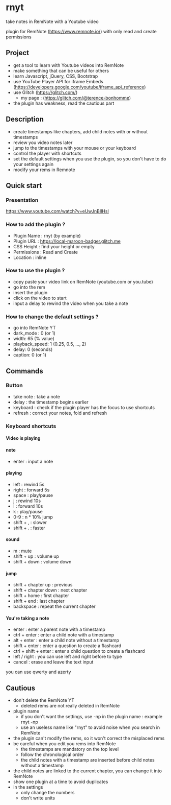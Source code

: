 # rnyt
take notes in RemNote with a Youtube video

plugin for RemNote (https://www.remnote.io/) with only read and create permissions

## Project

- get a tool to learn with Youtube videos into RemNote
- make something that can be useful for others
- learn Javascript, jQuery, CSS, Bootstrap
- use YouTube Player API for iframe Embeds (https://developers.google.com/youtube/iframe_api_reference)
- use Glitch (https://glitch.com/) 
  - my page : (https://glitch.com/@terence-bonhomme)
- the plugin has weakness, read the cautious part

## Description

- create timestamps like chapters, add child notes with or without timestamps
- review you video notes later
- jump to the timestamps with your mouse or your keyboard
- control the player with shortcuts
- set the default settings when you use the plugin, so you don't have to do your settings again
- modify your rems in Remnote

## Quick start

### Presentation

https://www.youtube.com/watch?v=eUwJnBIlHsI

### How to add the plugin ?

- Plugin Name : rnyt (by example)
- Plugin URL : https://local-maroon-badger.glitch.me 
- CSS Height : find your height or empty
- Permissions : Read and Create
- Location : inline

### How to use the plugin ?

- copy paste your video link on RemNote (youtube.com or you.tube)
- go into the rem
- insert the plugin
- click on the video to start
- input a delay to rewind the video when you take a note

### How to change the default settings ?

- go into RemNote YT
- dark_mode : 0 (or 1)
- width: 65 (% value)
- playback_speed: 1 (0.25, 0.5, ..., 2)
- delay: 0 (seconds)
- caption: 0 (or 1)

## Commands

### Button

 - take note : take a note
 - delay : the timestamp begins earlier
 - keyboard : check if the plugin player has the focus to use shortcuts
 - refresh : correct your notes, fold and refresh

### Keyboard shortcuts

#### Video is playing

#### note
- enter : input a note
#### playing
- left : rewind 5s
- right : forward 5s
- space : play/pause
- j : rewind 10s
- l : forward 10s
- k : play/pause
- 0-9 : n * 10% jump
- shift + , : slower
- shift + . : faster
#### sound
- m : mute
- shift + up : volume up
- shift + down : volume down
#### jump
- shift + chapter up : previous
- shift + chapter down : next chapter
- shift + home : first chapter
- shift + end : last chapter
- backspace : repeat the current chapter

#### You're taking a note

- enter : enter a parent note with a timestamp
- ctrl + enter : enter a child note with a timestamp
- alt + enter : enter a child note without a timestamp
- shift + enter : enter a question to create a flashcard
- ctrl + shift + enter : enter a child question to create a flashcard
- left / right : you can use left and right before to type
- cancel : erase and leave the text input

you can use qwerty and azerty

## Cautious

- don't delete the RemNote YT
  - deleted rems are not really deleted in RemNote
- plugin name
  - if you don't want the settings, use -np in the plugin name : example rnyt -np    
  - use an useless name like "rnyt" to avoid noise when you search in RemNote
- the plugin can't modify the rems, so it won't correct the misplaced rems
- be careful when you edit you rems into RemNote
  - the timestamps are mandatory on the top level
  - follow the chronological order
  - the child notes with a timestamp are inserted before child notes without a timestamp
- the child notes are linked to the current chapter, you can change it into RemNote
- show one plugin at a time to avoid duplicates
- in the settings
  - only change the numbers
  - don't write units
